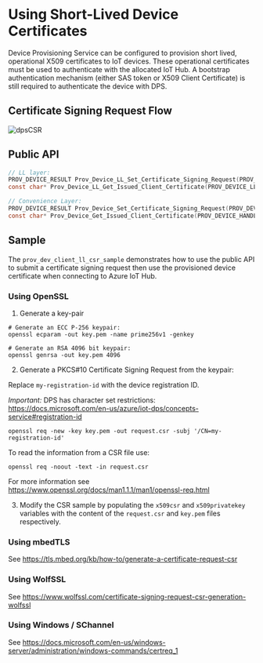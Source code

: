 # Using Short-Lived Device Certificates

Device Provisioning Service can be configured to provision short lived, operational X509 
certificates to IoT devices. These operational certificates must be used to authenticate with the 
allocated IoT Hub. A bootstrap authentication mechanism (either SAS token or X509 Client 
Certificate) is still required to authenticate the device with DPS.

## Certificate Signing Request Flow

![dpsCSR](https://www.plantuml.com/plantuml/png/bLF1JW8n4BtlLynH2RinCHuaXWYBg34OOJ4nCHxATe29jLtRBihVExiLWxX6kRNJUM_UcvcUEo-iBryKoCAbsIGQu8foXBWBuTI1IzHeXKTejKnHdSXeeLejk4XJUCPrN0Yo3RZK8gCSf6WzpIclA39QQD8BcE1hYSv3wQhRBd4JwLtMWLxfbwXze0hGh9UrONet0cCXLSIly71oTCgKCsEyyrOKJ9XRb1LGA1SnqxRANdgpMyRYWfn72mVX59HTopRqZLntViZbjXqsqeRGbl_AWB7acqbgm5dyJq1jSojrrmKtsAxXCKcIfrrnot8s70zkso3hGENCSHaVArgXtAVIrNs_SInxqJ59tAsPFed_GW2-5yGZJJPAk6arVZIUJc50BZTQO-uZRJXPuTn74DwEGHfUIOu3vtX16lX9I4cX6CWlCA-1S4Od4MfP0HfjDzZzhLiRZLlTuf8m5AHAYz-aJfVaW3Um01Q2pWaUfD5gNMbzO_1drU2eKU1cqXEi_pVCbNcBedFEvA_-0G00 "dpsCSR")

## Public API

```C
// LL layer:
PROV_DEVICE_RESULT Prov_Device_LL_Set_Certificate_Signing_Request(PROV_DEVICE_LL_HANDLE handle, const char* csr)
const char* Prov_Device_LL_Get_Issued_Client_Certificate(PROV_DEVICE_LL_HANDLE handle)

// Convenience Layer:
PROV_DEVICE_RESULT Prov_Device_Set_Certificate_Signing_Request(PROV_DEVICE_HANDLE handle, const char* csr)
const char* Prov_Device_Get_Issued_Client_Certificate(PROV_DEVICE_HANDLE handle)
```

## Sample

The `prov_dev_client_ll_csr_sample` demonstrates how to use the public API to submit a certificate 
signing request then use the provisioned device certificate when connecting to Azure IoT Hub.

### Using OpenSSL

1. Generate a key-pair

```
# Generate an ECC P-256 keypair:
openssl ecparam -out key.pem -name prime256v1 -genkey

# Generate an RSA 4096 bit keypair:
openssl genrsa -out key.pem 4096
```

2. Generate a PKCS#10 Certificate Signing Request from the keypair:

Replace `my-registration-id` with the device registration ID.

_Important:_ DPS has character set restrictions: https://docs.microsoft.com/en-us/azure/iot-dps/concepts-service#registration-id

```
openssl req -new -key key.pem -out request.csr -subj '/CN=my-registration-id'
```

To read the information from a CSR file use:

```
openssl req -noout -text -in request.csr
```

For more information see https://www.openssl.org/docs/man1.1.1/man1/openssl-req.html

3. Modify the CSR sample by populating the `x509csr` and `x509privatekey` variables with the content
of the `request.csr` and `key.pem` files respectively.

### Using mbedTLS

See https://tls.mbed.org/kb/how-to/generate-a-certificate-request-csr

### Using WolfSSL

See https://www.wolfssl.com/certificate-signing-request-csr-generation-wolfssl

### Using Windows / SChannel

See https://docs.microsoft.com/en-us/windows-server/administration/windows-commands/certreq_1
